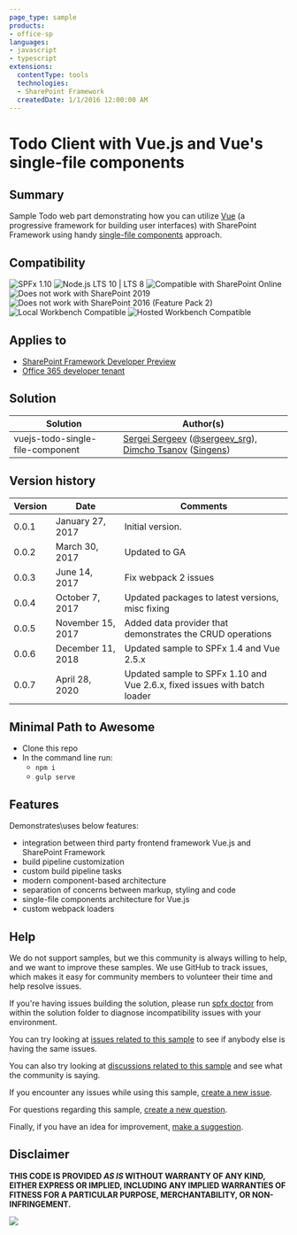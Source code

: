 ```yaml
---
page_type: sample
products:
- office-sp
languages:
- javascript
- typescript
extensions:
  contentType: tools
  technologies:
  - SharePoint Framework
  createdDate: 1/1/2016 12:00:00 AM
---
```

# Todo Client with Vue.js and Vue's single-file components

## Summary

Sample Todo web part demonstrating how you can utilize [Vue](https://vuejs.org/v2) (a progressive framework for building user interfaces) with SharePoint Framework using handy [single-file components](https://vuejs.org/v2/guide/single-file-components.html) approach. 


## Compatibility

![SPFx 1.10](https://img.shields.io/badge/SPFx-1.10.0-green.svg) 
![Node.js LTS 10 | LTS 8](https://img.shields.io/badge/Node.js-LTS%2010%20%7C%20LTS%208-green.svg) 
![Compatible with SharePoint Online](https://img.shields.io/badge/SharePoint%20Online-Compatible-green.svg)
![Does not work with SharePoint 2019](https://img.shields.io/badge/SharePoint%20Server%202019-Incompatible-red.svg "SharePoint Server 2019 requires SPFx 1.4.1 or lower")
![Does not work with SharePoint 2016 (Feature Pack 2)](https://img.shields.io/badge/SharePoint%20Server%202016%20(Feature%20Pack%202)-Incompatible-red.svg "SharePoint Server 2016 Feature Pack 2 requires SPFx 1.1")
![Local Workbench Compatible](https://img.shields.io/badge/Local%20Workbench-Compatible-green.svg)
![Hosted Workbench Compatible](https://img.shields.io/badge/Hosted%20Workbench-Compatible-green.svg)

## Applies to

* [SharePoint Framework Developer Preview](https://docs.microsoft.com/sharepoint/dev/spfx/sharepoint-framework-overview)
* [Office 365 developer tenant](https://docs.microsoft.com/sharepoint/dev/spfx/set-up-your-developer-tenant)

## Solution

Solution|Author(s)
--------|---------
vuejs-todo-single-file-component|[Sergei Sergeev](https://github.com/s-KaiNet) ([@sergeev_srg](https://twitter.com/sergeev_srg)), [Dimcho Tsanov](https://github.com/DimchoTsanov) ([Singens](http://singens.com))

## Version history

Version|Date|Comments
-------|----|--------
0.0.1|January 27, 2017|Initial version.
0.0.2|March 30, 2017|Updated to GA
0.0.3|June 14, 2017|Fix webpack 2 issues
0.0.4|October 7, 2017|Updated packages to latest versions, misc fixing
0.0.5|November 15, 2017|Added data provider that demonstrates the CRUD operations
0.0.6|December 11, 2018|Updated sample to SPFx 1.4 and Vue 2.5.x
0.0.7|April 28, 2020|Updated sample to SPFx 1.10 and Vue 2.6.x, fixed issues with batch loader

## Minimal Path to Awesome

- Clone this repo
- In the command line run:
  - `npm i`
  - `gulp serve`

## Features

Demonstrates\uses below features:

 - integration between third party frontend framework Vue.js and SharePoint Framework
 - build pipeline customization
 - custom build pipeline tasks
 - modern component-based architecture
 - separation of concerns between markup, styling and code
 - single-file components architecture for Vue.js
 - custom webpack loaders


## Help

We do not support samples, but we this community is always willing to help, and we want to improve these samples. We use GitHub to track issues, which makes it easy for  community members to volunteer their time and help resolve issues.

If you're having issues building the solution, please run [spfx doctor](https://pnp.github.io/cli-microsoft365/cmd/spfx/spfx-doctor/) from within the solution folder to diagnose incompatibility issues with your environment.

You can try looking at [issues related to this sample](https://github.com/pnp/sp-dev-fx-webparts/issues?q=label%3Avuejs-todo-single-file-component) to see if anybody else is having the same issues.

You can also try looking at [discussions related to this sample](https://github.com/pnp/sp-dev-fx-webparts/discussions?discussions_q=label%3Avuejs-todo-single-file-component) and see what the community is saying.

If you encounter any issues while using this sample, [create a new issue](https://github.com/pnp/sp-dev-fx-webparts/issues/new?assignees=&labels=Needs%3A+Triage+%3Amag%3A%2Ctype%3Abug-suspected&template=bug-report.yml&sample=vuejs-todo-single-file-component&authors=@DimchoTsanov%20@s-KaiNet&title=vuejs-todo-single-file-component%20-%20).

For questions regarding this sample, [create a new question](https://github.com/pnp/sp-dev-fx-webparts/issues/new?assignees=&labels=Needs%3A+Triage+%3Amag%3A%2Ctype%3Abug-suspected&template=question.yml&sample=vuejs-todo-single-file-component&authors=@DimchoTsanov%20@s-KaiNet&title=vuejs-todo-single-file-component%20-%20).

Finally, if you have an idea for improvement, [make a suggestion](https://github.com/pnp/sp-dev-fx-webparts/issues/new?assignees=&labels=Needs%3A+Triage+%3Amag%3A%2Ctype%3Abug-suspected&template=suggestion.yml&sample=vuejs-todo-single-file-component&authors=@DimchoTsanov%20@s-KaiNet&title=vuejs-todo-single-file-component%20-%20).

## Disclaimer

**THIS CODE IS PROVIDED *AS IS* WITHOUT WARRANTY OF ANY KIND, EITHER EXPRESS OR IMPLIED, INCLUDING ANY IMPLIED WARRANTIES OF FITNESS FOR A PARTICULAR PURPOSE, MERCHANTABILITY, OR NON-INFRINGEMENT.**


 <img src="https://telemetry.sharepointpnp.com/sp-dev-fx-webparts/samples/vuejs-todo-single-file-component" />
